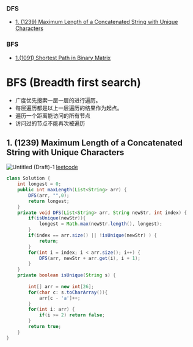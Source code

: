 ### DFS
- [1. (1239) Maximum Length of a Concatenated String with Unique Characters](https://leetcode.com/problems/maximum-length-of-a-concatenated-string-with-unique-characters/)

### BFS 
- [1.(1091) Shortest Path in Binary Matrix](https://leetcode.com/problems/shortest-path-in-binary-matrix/)

# BFS (Breadth first search)
 - 广度优先搜索一层一层的进行遍历。
 - 每层遍历都是以上一层遍历的结果作为起点。
 - 遍历一个距离能访问的所有节点
 - 访问过的节点不能再次被遍历
 

## 1. (1239) Maximum Length of a Concatenated String with Unique Characters
![Untitled (Draft)-1](https://user-images.githubusercontent.com/19642027/93666920-0f586380-fa50-11ea-99ec-d02bae389f94.jpg)
[leetcode](https://leetcode.com/problems/maximum-length-of-a-concatenated-string-with-unique-characters/)
```java
class Solution {
    int longest = 0;
    public int maxLength(List<String> arr) {
        DFS(arr, "",0);
        return longest;
    }
    private void DFS(List<String> arr, String newStr, int index) {
        if(isUnique(newStr)){
            longest = Math.max(newStr.length(), longest);
        }
        if(index == arr.size() || !isUnique(newStr) ) {
            return;
        }
        for(int i = index; i < arr.size(); i++) {
            DFS(arr, newStr + arr.get(i), i + 1);
        }
    }
    private boolean isUnique(String s) {
        
        int[] arr = new int[26];
        for(char c: s.toCharArray()){
            arr[c - 'a']++;
        }
        for(int i: arr) {
            if(i >= 2) return false;
        }
        return true;
    }
}

```
